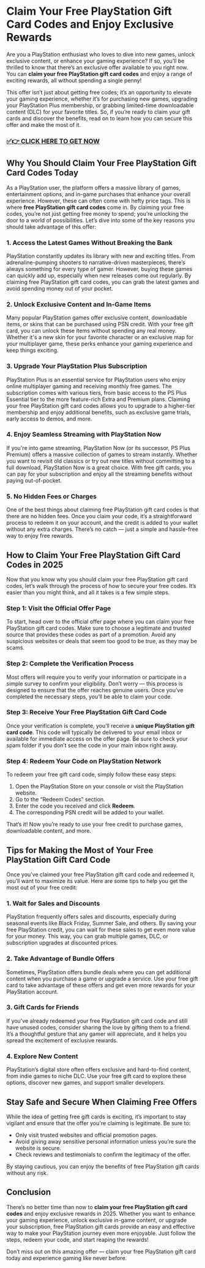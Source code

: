 # Claim Your Free PlayStation Gift Card Codes and Enjoy Exclusive Rewards

Are you a PlayStation enthusiast who loves to dive into new games, unlock exclusive content, or enhance your gaming experience? If so, you’ll be thrilled to know that there’s an exclusive offer available to you right now. You can **claim your free PlayStation gift card codes** and enjoy a range of exciting rewards, all without spending a single penny! 

This offer isn’t just about getting free codes; it’s an opportunity to elevate your gaming experience, whether it’s for purchasing new games, upgrading your PlayStation Plus membership, or grabbing limited-time downloadable content (DLC) for your favorite titles. So, if you’re ready to claim your gift cards and discover the benefits, read on to learn how you can secure this offer and make the most of it.

### [✅👉 CLICK HERE TO GET NOW](https://freerewards.xyz/psn/go/)

## Why You Should Claim Your Free PlayStation Gift Card Codes Today

As a PlayStation user, the platform offers a massive library of games, entertainment options, and in-game purchases that enhance your overall experience. However, these can often come with hefty price tags. This is where **free PlayStation gift card codes** come in. By claiming your free codes, you’re not just getting free money to spend; you’re unlocking the door to a world of possibilities. Let’s dive into some of the key reasons you should take advantage of this offer:

### 1. **Access the Latest Games Without Breaking the Bank**
PlayStation constantly updates its library with new and exciting titles. From adrenaline-pumping shooters to narrative-driven masterpieces, there’s always something for every type of gamer. However, buying these games can quickly add up, especially when new releases come out regularly. By claiming free PlayStation gift card codes, you can grab the latest games and avoid spending money out of your pocket.

### 2. **Unlock Exclusive Content and In-Game Items**
Many popular PlayStation games offer exclusive content, downloadable items, or skins that can be purchased using PSN credit. With your free gift card, you can unlock these items without spending any real money. Whether it's a new skin for your favorite character or an exclusive map for your multiplayer game, these perks enhance your gaming experience and keep things exciting.

### 3. **Upgrade Your PlayStation Plus Subscription**
PlayStation Plus is an essential service for PlayStation users who enjoy online multiplayer gaming and receiving monthly free games. The subscription comes with various tiers, from basic access to the PS Plus Essential tier to the more feature-rich Extra and Premium plans. Claiming your free PlayStation gift card codes allows you to upgrade to a higher-tier membership and enjoy additional benefits, such as exclusive game trials, early access to demos, and more.

### 4. **Enjoy Seamless Streaming with PlayStation Now**
If you're into game streaming, PlayStation Now (or its successor, PS Plus Premium) offers a massive collection of games to stream instantly. Whether you want to revisit old classics or try out new titles without committing to a full download, PlayStation Now is a great choice. With free gift cards, you can pay for your subscription and enjoy all the streaming benefits without paying out-of-pocket.

### 5. **No Hidden Fees or Charges**
One of the best things about claiming free PlayStation gift card codes is that there are no hidden fees. Once you claim your code, it’s a straightforward process to redeem it on your account, and the credit is added to your wallet without any extra charges. There’s no catch — just a simple and hassle-free way to enjoy free rewards.

## How to Claim Your Free PlayStation Gift Card Codes in 2025

Now that you know why you should claim your free PlayStation gift card codes, let’s walk through the process of how to secure your free codes. It’s easier than you might think, and all it takes is a few simple steps.

### Step 1: Visit the Official Offer Page

To start, head over to the official offer page where you can claim your free PlayStation gift card codes. Make sure to choose a legitimate and trusted source that provides these codes as part of a promotion. Avoid any suspicious websites or deals that seem too good to be true, as they may be scams.

### Step 2: Complete the Verification Process

Most offers will require you to verify your information or participate in a simple survey to confirm your eligibility. Don’t worry — this process is designed to ensure that the offer reaches genuine users. Once you’ve completed the necessary steps, you’ll be able to claim your code.

### Step 3: Receive Your Free PlayStation Gift Card Code

Once your verification is complete, you’ll receive a **unique PlayStation gift card code**. This code will typically be delivered to your email inbox or available for immediate access on the offer page. Be sure to check your spam folder if you don’t see the code in your main inbox right away.

### Step 4: Redeem Your Code on PlayStation Network

To redeem your free gift card code, simply follow these easy steps:

1. Open the PlayStation Store on your console or visit the PlayStation website.
2. Go to the “Redeem Codes” section.
3. Enter the code you received and click **Redeem**.
4. The corresponding PSN credit will be added to your wallet.

That’s it! Now you’re ready to use your free credit to purchase games, downloadable content, and more.

## Tips for Making the Most of Your Free PlayStation Gift Card Code

Once you’ve claimed your free PlayStation gift card code and redeemed it, you’ll want to maximize its value. Here are some tips to help you get the most out of your free credit:

### 1. **Wait for Sales and Discounts**
PlayStation frequently offers sales and discounts, especially during seasonal events like Black Friday, Summer Sale, and others. By saving your free PlayStation credit, you can wait for these sales to get even more value for your money. This way, you can grab multiple games, DLC, or subscription upgrades at discounted prices.

### 2. **Take Advantage of Bundle Offers**
Sometimes, PlayStation offers bundle deals where you can get additional content when you purchase a game or upgrade a service. Use your free gift card to take advantage of these offers and get even more rewards for your PlayStation account.

### 3. **Gift Cards for Friends**
If you’ve already redeemed your free PlayStation gift card code and still have unused codes, consider sharing the love by gifting them to a friend. It’s a thoughtful gesture that any gamer will appreciate, and it helps you spread the excitement of exclusive rewards.

### 4. **Explore New Content**
PlayStation’s digital store often offers exclusive and hard-to-find content, from indie games to niche DLC. Use your free gift card to explore these options, discover new games, and support smaller developers.

## Stay Safe and Secure When Claiming Free Offers

While the idea of getting free gift cards is exciting, it’s important to stay vigilant and ensure that the offer you're claiming is legitimate. Be sure to:

- Only visit trusted websites and official promotion pages.
- Avoid giving away sensitive personal information unless you’re sure the website is secure.
- Check reviews and testimonials to confirm the legitimacy of the offer.

By staying cautious, you can enjoy the benefits of free PlayStation gift cards without any risk.

## Conclusion

There’s no better time than now to **claim your free PlayStation gift card codes** and enjoy exclusive rewards in 2025. Whether you want to enhance your gaming experience, unlock exclusive in-game content, or upgrade your subscription, free PlayStation gift cards provide an easy and effective way to make your PlayStation journey even more enjoyable. Just follow the steps, redeem your code, and start reaping the rewards!

Don’t miss out on this amazing offer — claim your free PlayStation gift card today and experience gaming like never before.
